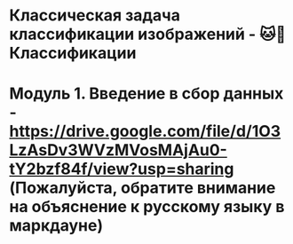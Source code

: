 # Классическая задача классификации изображений - 🐱🐶 Классификации
# Модуль 1. Введение в сбор данных - https://drive.google.com/file/d/1O3LzAsDv3WVzMVosMAjAu0-tY2bzf84f/view?usp=sharing (Пожалуйста, обратите внимание на объяснение к русскому языку в маркдауне)
